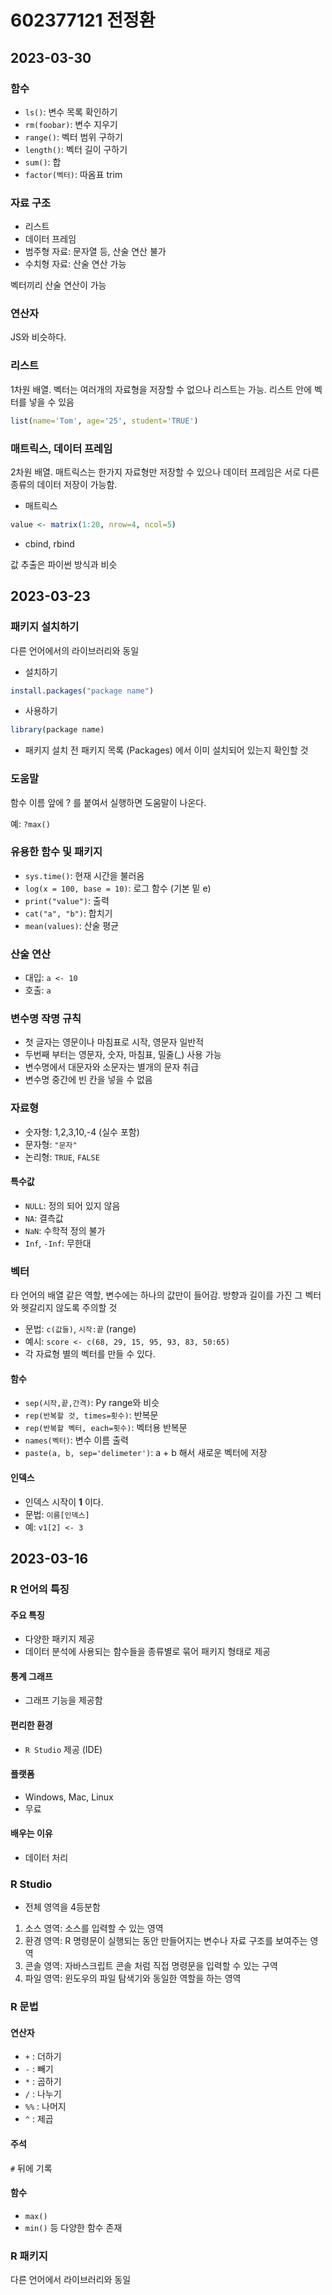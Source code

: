 # 602377121 전정환

## 2023-03-30

### 함수

 * `ls()`: 변수 목록 확인하기
 * `rm(foobar)`: 변수 지우기
 * `range()`: 벡터 범위 구하기
 * `length()`: 벡터 길이 구하기
 * `sum()`: 합
 * `factor(벡터)`: 따옴표 trim

### 자료 구조

* 리스트
* 데이터 프레임
* 범주형 자료: 문자열 등, 산술 연산 불가
* 수치형 자료: 산술 연산 가능

벡터끼리 산술 연산이 가능

### 연산자

JS와 비슷하다.

### 리스트

1차원 배열. 벡터는 여러개의 자료형을 저장할 수 없으나 리스트는 가능. 리스트 안에 벡터를 넣을 수 있음

```r
list(name='Tom', age='25', student='TRUE')
```

### 매트릭스, 데이터 프레임

2차원 배열. 매트릭스는 한가지 자료형만 저장할 수 있으나 데이터 프레임은 서로 다른 종류의 데이터 저장이 가능함.

* 매트릭스

```r
value <- matrix(1:20, nrow=4, ncol=5)
```

* cbind, rbind

값 추출은 파이썬 방식과 비슷

## 2023-03-23

### 패키지 설치하기

다른 언어에서의 라이브러리와 동일

* 설치하기
```r
install.packages("package name") 
```
* 사용하기
```r
library(package name)
```
* 패키지 설치 전 패키지 목록 (Packages) 에서 이미 설치되어 있는지 확인할 것

### 도움말

함수 이름 앞에 ? 를 붙여서 실행하면 도움말이 나온다.

예: `?max()`

### 유용한 함수 및 패키지

* `sys.time()`: 현재 시간을 불러옴
* `log(x = 100, base = 10)`: 로그 함수 (기본 밑 e)
* `print("value")`: 출력
* `cat("a", "b")`: 합치기
* `mean(values)`: 산술 평균

### 산술 연산

* 대입: `a <- 10`
* 호출: `a`

### 변수명 작명 규칙

* 첫 글자는 영문이나 마침표로 시작, 영문자 일반적
* 두번째 부터는 영문자, 숫자, 마침표, 밀줄(_) 사용 가능
* 변수명에서 대문자와 소문자는 별개의 문자 취급
* 변수명 중간에 빈 칸을 넣을 수 없음

### 자료형

* 숫자형: 1,2,3,10,-4 (실수 포함)
* 문자형: `"문자"`
* 논리형: `TRUE`, `FALSE`

#### 특수값

* `NULL`: 정의 되어 있지 않음
* `NA`: 결측값 
* `NaN`: 수학적 정의 불가
* `Inf`, `-Inf`: 무한대

### 벡터

타 언어의 배열 같은 역할, 변수에는 하나의 값만이 들어감. 방향과 길이를 가진 그 벡터와 헷갈리지 않도록 주의할 것

* 문법: `c(값들)`, `시작:끝` (range)
* 예시: `score <- c(68, 29, 15, 95, 93, 83, 50:65)`
* 각 자료형 별의 벡터를 만들 수 있다.

#### 함수

* `sep(시작,끝,간격)`: Py range와 비슷
* `rep(반복할 것, times=횟수)`: 반복문
* `rep(반복할 벡터, each=횟수)`: 벡터용 반복문
* `names(벡터)`: 변수 이름 출력
* `paste(a, b, sep='delimeter')`: a + b 해서 새로운 벡터에 저장

#### 인덱스

* 인덱스 시작이 **1** 이다.
* 문법: `이름[인덱스]`
* 예: `v1[2] <- 3`

## 2023-03-16

### R 언어의 특징

#### 주요 특징
* 다양한 패키지 제공
* 데이터 분석에 사용되는 함수들을 종류별로 묶어 패키지 형태로 제공

#### 통계 그래프
* 그래프 기능을 제공함

#### 편리한 환경
* `R Studio` 제공 (IDE)

#### 플랫폼
* Windows, Mac, Linux
* 무료

#### 배우는 이유
* 데이터 처리

### R Studio

* 전체 영역을 4등분함

1. 소스 영역: 소스를 입력할 수 있는 영역
2. 환경 영역: R 명령문이 실행되는 동안 만들어지는 변수나 자료 구조를 보여주는 영역
3. 콘솔 영역: 자바스크립트 콘솔 처럼 직접 명령문을 입력할 수 있는 구역
4. 파일 영역: 윈도우의 파일 탐색기와 동일한 역할을 하는 영역

### R 문법

#### 연산자

* `+` : 더하기
* `-` : 빼기
* `*` : 곱하기
* `/` : 나누기
* `%%` : 나머지
* `^` : 제곱

#### 주석

`#` 뒤에 기록

#### 함수

* `max()`
* `min()`
등 다양한 함수 존재

### R 패키지

다른 언어에서 라이브러리와 동일